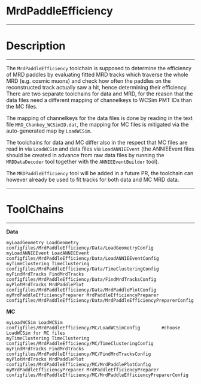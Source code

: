 # MrdPaddleEfficiency

***********************
# Description
**********************

The `MrdPaddleEfficiency` toolchain is supposed to determine the efficiency of MRD paddles by evaluating fitted MRD tracks which traverse the whole MRD (e.g. cosmic muons) and check how often the paddles on the reconstructed track actually saw a hit, hence determining their efficiency. There are two separate toolchains for data and MRD, for the reason that the data files need a different mapping of channelkeys to WCSim PMT IDs than the MC files. 

The mapping of channelkeys for the data files is done by reading in the text file `MRD_Chankey_WCSimID.dat`, the mapping for MC files is mitigated via the auto-generated map by `LoadWCSim`.

The toolchains for data and MC differ also in the respect that MC files are read in via `LoadWCSim` and data files via `LoadANNIEEvent` (the ANNIEEvent files should be created in advance from raw data files by running the `MRDDataDecoder` tool together with the `ANNIEEventBuilder` tool).

The `MRDPaddleEfficiency` tool will be added in a future PR, the toolchain can however already be used to fit tracks for both data and MC MRD data.

************************
# ToolChains
************************

**Data**

```
myLoadGeometry LoadGeometry configfiles/MrdPaddleEfficiency/Data/LoadGeometryConfig
myLoadANNIEEvent LoadANNIEEvent configfiles/MrdPaddleEfficiency/Data/LoadANNIEEventConfig
myTimeClustering TimeClustering configfiles/MrdPaddleEfficiency/Data/TimeClusteringConfig
myFindMrdTracks FindMrdTracks configfiles/MrdPaddleEfficiency/Data/FindMrdTracksConfig
myPlotMrdTracks MrdPaddlePlot configfiles/MrdPaddleEfficiency/Data/MrdPaddlePlotConfig
myMrdPaddleEfficiencyPreparer MrdPaddleEfficiencyPreparer configfiles/MrdPaddleEfficiency/Data/MrdPaddleEfficiencyPreparerConfig
```

**MC**

```
myLoadWCSim LoadWCSim configfiles/MrdPaddleEfficiency/MC/LoadWCSimConfig		#choose LoadWCSim for MC files
myTimeClustering TimeClustering configfiles/MrdPaddleEfficiency/MC/TimeClusteringConfig
myFindMrdTracks FindMrdTracks configfiles/MrdPaddleEfficiency/MC/FindMrdTracksConfig
myPlotMrdTracks MrdPaddlePlot configfiles/MrdPaddleEfficiency/MC/MrdPaddlePlotConfig
myMrdPaddleEfficiencyPreparer MrdPaddleEfficiencyPreparer configfiles/MrdPaddleEfficiency/MC/MrdPaddleEfficiencyPreparerConfig
```

